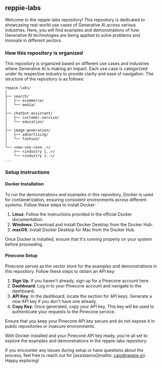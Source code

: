 ## reppie-labs

Welcome to the reppie-labs repository! This repository is dedicated to showcasing real-world use cases of Generative AI across various industries. Here, you will find examples and demonstrations of how Generative AI technologies are being applied to solve problems and innovate in different sectors.


### How this repository is organized

This repository is organized based on different use cases and industries where Generative AI is making an impact. Each use case is categorized under its respective industry to provide clarity and ease of navigation. The structure of the repository is as follows:

```
reppie-labs/
│
├── search/
│   ├── ecommerce/
│   └── media/
│
├── chatbot-assistant/
│   ├── customer-service/
│   └── education/
│
├── image-generation/
│   ├── advertising/
│   └── fashion/
│
└── <new-use-case..>/
    ├── <industry 1..>/
    └── <industry 2..>/
...
```

### Setup Instructions

#### Docker Installation
To run the demonstrations and examples in this repository, Docker is used for containerization, ensuring consistent environments across different systems. Follow these steps to install Docker:

1. **Linux**: Follow the instructions provided in the official Docker documentation.
2. **Windows**: Download and install Docker Desktop from the Docker Hub.
3. **macOS**: Install Docker Desktop for Mac from the Docker Hub.

Once Docker is installed, ensure that it's running properly on your system before proceeding.

#### Pinecone Setup
Pinecone serves as the vector store for the examples and demonstrations in this repository. Follow these steps to obtain an API key:

1. **Sign Up**: If you haven't already, sign up for a Pinecone account here.
2. **Dashboard**: Log in to your Pinecone account and navigate to the dashboard.
3. **API Key**: In the dashboard, locate the section for API keys. Generate a new API key if you don't have one already.
4. **Copy Key**: Once generated, copy your API key. This key will be used to authenticate your requests to the Pinecone service.

Ensure that you keep your Pinecone API key secure and do not expose it in public repositories or insecure environments.

With Docker installed and your Pinecone API key ready, you're all set to explore the examples and demonstrations in the reppie-labs repository. 

If you encounter any issues during setup or have questions about the process, feel free to reach out for [assistance](mailto: caio@reppie.io). Happy exploring!